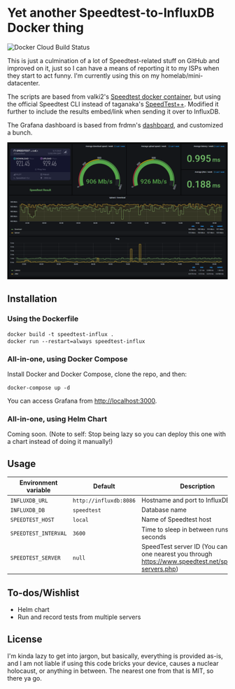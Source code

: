 # Yet another Speedtest-to-InfluxDB Docker thing

![Docker Cloud Build Status](https://img.shields.io/docker/cloud/build/jmacalinao/speedtest-influx?style=for-the-badge)

This is just a culmination of a lot of Speedtest-related stuff on GitHub and improved on it, just so I can have a means of reporting it to my ISPs when they start to act funny. I'm currently using this on my homelab/mini-datacenter.

The scripts are based from valki2's [Speedtest docker container](https://github.com/valki2/Speedtestplusplus), but using the official Speedtest CLI instead of taganaka's [SpeedTest++](https://github.com/taganaka/SpeedTest). Modified it further to include the results embed/link when sending it over to InfluxDB.

The Grafana dashboard is based from frdmn's [dashboard](https://github.com/frdmn/docker-speedtest-grafana), and customized a bunch.

![Grafana dashboard](dashboard.png "Grafana dashboard")

## Installation

### Using the Dockerfile

    docker build -t speedtest-influx .
    docker run --restart=always speedtest-influx

### All-in-one, using Docker Compose

Install Docker and Docker Compose, clone the repo, and then:

    docker-compose up -d

You can access Grafana from <http://localhost:3000>.

### All-in-one, using Helm Chart

Coming soon. (Note to self: Stop being lazy so you can deploy this one with a chart instead of doing it manually!)

## Usage

Environment variable | Default | Description
-------------------- | ------- | -----------
`INFLUXDB_URL` | `http://influxdb:8086` | Hostname and port to InfluxDB
`INFLUXDB_DB` | `speedtest` | Database name
`SPEEDTEST_HOST` | `local` | Name of Speedtest host
`SPEEDTEST_INTERVAL` | `3600` | Time to sleep in between runs; in seconds
`SPEEDTEST_SERVER` | `null` | SpeedTest server ID (You can get the one nearest you through <https://www.speedtest.net/speedtest-servers.php>)

## To-dos/Wishlist

* Helm chart
* Run and record tests from multiple servers

## License

I'm kinda lazy to get into jargon, but basically, everything is provided as-is, and I am not liable if using this code bricks your device, causes a nuclear holocaust, or anything in between. The nearest one from that is MIT, so there ya go.
